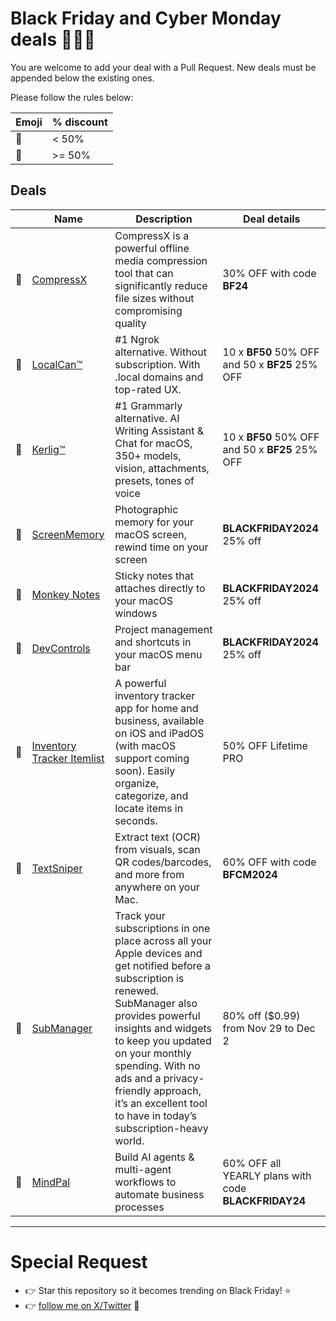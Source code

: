 # Black Friday and Cyber Monday deals 🤑🤑🤑

You are welcome to add your deal with a Pull Request. New deals must be appended below the existing ones.

Please follow the rules below:
 
| Emoji | % discount |
|-------|------------|
|💸|< 50%|
|🤑|>= 50%|

## Deals

|  | Name | Description | Deal details |
|--|------|-------------|--------------|
|💸|[CompressX](https://compressx.app/)|CompressX is a powerful offline media compression tool that can significantly reduce file sizes without compromising quality|30% OFF with code **BF24**|
|🤑|[LocalCan™](https://www.localcan.com/) | #1 Ngrok alternative. Without subscription. With .local domains and top-rated UX. | 10 x **BF50** 50% OFF and 50 x **BF25** 25% OFF|
|🤑|[Kerlig™](https://www.kerlig.com/) | #1 Grammarly alternative. AI Writing Assistant & Chat for macOS, 350+ models, vision, attachments, presets, tones of voice | 10 x **BF50** 50% OFF and 50 x **BF25** 25% OFF|
|💸|[ScreenMemory](https://screenmemory.app)|Photographic memory for your macOS screen, rewind time on your screen|**BLACKFRIDAY2024** 25% off|
|💸|[Monkey Notes](https://jontelang.com/monkeynotes) | Sticky notes that attaches directly to your macOS windows| **BLACKFRIDAY2024** 25% off|
|💸|[DevControls](https://jontelang.com/DevControls) | Project management and shortcuts in your macOS menu bar | **BLACKFRIDAY2024** 25% off|
|🤑|[Inventory Tracker Itemlist](https://getitemlist.app) | A powerful inventory tracker app for home and business, available on iOS and iPadOS (with macOS support coming soon). Easily organize, categorize, and locate items in seconds. | 50% OFF Lifetime PRO |
|🤑|[TextSniper](https://textsniper.app/) | Extract text (OCR) from visuals, scan QR codes/barcodes, and more from anywhere on your Mac. | 60% OFF with code **BFCM2024** |
|🤑|[SubManager](https://submanager.app/) | Track your subscriptions in one place across all your Apple devices and get notified before a subscription is renewed. SubManager also provides powerful insights and widgets to keep you updated on your monthly spending. With no ads and a privacy-friendly approach, it’s an excellent tool to have in today’s subscription-heavy world. | 80% off ($0.99) from Nov 29 to Dec 2 |
|🤑|[MindPal](https://mindpal.io) | Build AI agents & multi-agent workflows to automate business processes | 60% OFF all YEARLY plans with code **BLACKFRIDAY24** |

---

# Special Request 
- 👉 Star this repository so it becomes trending on Black Friday! ⭐
- 👉 [follow me on X/Twitter](https://x.com/hieudinh_) 💛
